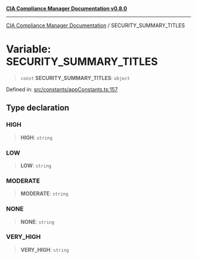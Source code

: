 [**CIA Compliance Manager Documentation v0.8.0**](../README.md)

***

[CIA Compliance Manager Documentation](../globals.md) / SECURITY\_SUMMARY\_TITLES

# Variable: SECURITY\_SUMMARY\_TITLES

> `const` **SECURITY\_SUMMARY\_TITLES**: `object`

Defined in: [src/constants/appConstants.ts:157](https://github.com/Hack23/cia-compliance-manager/blob/fa2f95f029cdcd192b3882a37d0d34753edcd349/src/constants/appConstants.ts#L157)

## Type declaration

### HIGH

> **HIGH**: `string`

### LOW

> **LOW**: `string`

### MODERATE

> **MODERATE**: `string`

### NONE

> **NONE**: `string`

### VERY\_HIGH

> **VERY\_HIGH**: `string`
